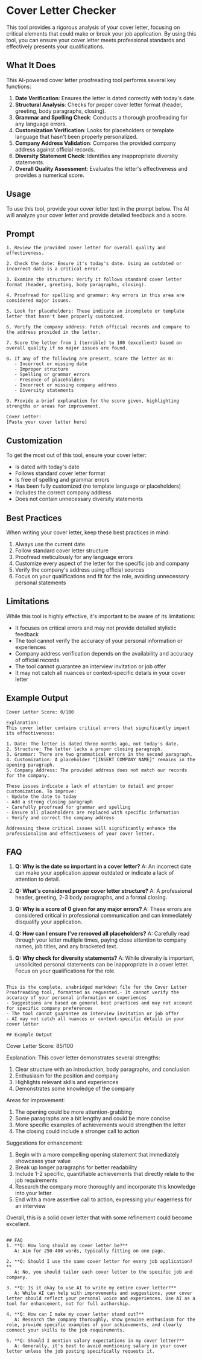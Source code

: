 # Cover Letter Checker

This tool provides a rigorous analysis of your cover letter, focusing on critical elements that could make or break your job application. By using this tool, you can ensure your cover letter meets professional standards and effectively presents your qualifications.

## What It Does

This AI-powered cover letter proofreading tool performs several key functions:

1. **Date Verification**: Ensures the letter is dated correctly with today's date.
2. **Structural Analysis**: Checks for proper cover letter format (header, greeting, body paragraphs, closing).
3. **Grammar and Spelling Check**: Conducts a thorough proofreading for any language errors.
4. **Customization Verification**: Looks for placeholders or template language that hasn't been properly personalized.
5. **Company Address Validation**: Compares the provided company address against official records.
6. **Diversity Statement Check**: Identifies any inappropriate diversity statements.
7. **Overall Quality Assessment**: Evaluates the letter's effectiveness and provides a numerical score.

## Usage

To use this tool, provide your cover letter text in the prompt below. The AI will analyze your cover letter and provide detailed feedback and a score.

## Prompt
```
1. Review the provided cover letter for overall quality and effectiveness.

2. Check the date: Ensure it's today's date. Using an outdated or incorrect date is a critical error.

3. Examine the structure: Verify it follows standard cover letter format (header, greeting, body paragraphs, closing).

4. Proofread for spelling and grammar: Any errors in this area are considered major issues.

5. Look for placeholders: These indicate an incomplete or template letter that hasn't been properly customized.

6. Verify the company address: Fetch official records and compare to the address provided in the letter.

7. Score the letter from 1 (terrible) to 100 (excellent) based on overall quality if no major issues are found.

8. If any of the following are present, score the letter as 0:
   - Incorrect or missing date
   - Improper structure
   - Spelling or grammar errors
   - Presence of placeholders
   - Incorrect or missing company address
   - Diversity statements

9. Provide a brief explanation for the score given, highlighting strengths or areas for improvement.

Cover Letter:
[Paste your cover letter here]
```

## Customization
To get the most out of this tool, ensure your cover letter:
- Is dated with today's date
- Follows standard cover letter format
- Is free of spelling and grammar errors
- Has been fully customized (no template language or placeholders)
- Includes the correct company address
- Does not contain unnecessary diversity statements

## Best Practices
When writing your cover letter, keep these best practices in mind:
1. Always use the current date
2. Follow standard cover letter structure
3. Proofread meticulously for any language errors
4. Customize every aspect of the letter for the specific job and company
5. Verify the company's address using official sources
6. Focus on your qualifications and fit for the role, avoiding unnecessary personal statements

## Limitations
While this tool is highly effective, it's important to be aware of its limitations:
- It focuses on critical errors and may not provide detailed stylistic feedback
- The tool cannot verify the accuracy of your personal information or experiences
- Company address verification depends on the availability and accuracy of official records
- The tool cannot guarantee an interview invitation or job offer
- It may not catch all nuances or context-specific details in your cover letter

## Example Output

```
Cover Letter Score: 0/100

Explanation:
This cover letter contains critical errors that significantly impact its effectiveness:

1. Date: The letter is dated three months ago, not today's date.
2. Structure: The letter lacks a proper closing paragraph.
3. Grammar: There are two grammatical errors in the second paragraph.
4. Customization: A placeholder "[INSERT COMPANY NAME]" remains in the opening paragraph.
5. Company Address: The provided address does not match our records for the company.

These issues indicate a lack of attention to detail and proper customization. To improve:
- Update the date to today
- Add a strong closing paragraph
- Carefully proofread for grammar and spelling
- Ensure all placeholders are replaced with specific information
- Verify and correct the company address

Addressing these critical issues will significantly enhance the professionalism and effectiveness of your cover letter.
```

## FAQ
1. **Q: Why is the date so important in a cover letter?**
   A: An incorrect date can make your application appear outdated or indicate a lack of attention to detail.

2. **Q: What's considered proper cover letter structure?**
   A: A professional header, greeting, 2-3 body paragraphs, and a formal closing.

3. **Q: Why is a score of 0 given for any major errors?**
   A: These errors are considered critical in professional communication and can immediately disqualify your application.

4. **Q: How can I ensure I've removed all placeholders?**
   A: Carefully read through your letter multiple times, paying close attention to company names, job titles, and any bracketed text.

5. **Q: Why check for diversity statements?**
   A: While diversity is important, unsolicited personal statements can be inappropriate in a cover letter. Focus on your qualifications for the role.
```

This is the complete, unabridged markdown file for the Cover Letter Proofreading tool, formatted as requested.- It cannot verify the accuracy of your personal information or experiences
- Suggestions are based on general best practices and may not account for specific company preferences
- The tool cannot guarantee an interview invitation or job offer
- AI may not catch all nuances or context-specific details in your cover letter

## Example Output

```
Cover Letter Score: 85/100

Explanation:
This cover letter demonstrates several strengths:
1. Clear structure with an introduction, body paragraphs, and conclusion
2. Enthusiasm for the position and company
3. Highlights relevant skills and experiences
4. Demonstrates some knowledge of the company

Areas for improvement:
1. The opening could be more attention-grabbing
2. Some paragraphs are a bit lengthy and could be more concise
3. More specific examples of achievements would strengthen the letter
4. The closing could include a stronger call to action

Suggestions for enhancement:
1. Begin with a more compelling opening statement that immediately showcases your value
2. Break up longer paragraphs for better readability
3. Include 1-2 specific, quantifiable achievements that directly relate to the job requirements
4. Research the company more thoroughly and incorporate this knowledge into your letter
5. End with a more assertive call to action, expressing your eagerness for an interview

Overall, this is a solid cover letter that with some refinement could become excellent.
```

## FAQ
1. **Q: How long should my cover letter be?**
   A: Aim for 250-400 words, typically fitting on one page.

2. **Q: Should I use the same cover letter for every job application?**
   A: No, you should tailor each cover letter to the specific job and company.

3. **Q: Is it okay to use AI to write my entire cover letter?**
   A: While AI can help with improvements and suggestions, your cover letter should reflect your personal voice and experiences. Use AI as a tool for enhancement, not for full authorship.

4. **Q: How can I make my cover letter stand out?**
   A: Research the company thoroughly, show genuine enthusiasm for the role, provide specific examples of your achievements, and clearly connect your skills to the job requirements.

5. **Q: Should I mention salary expectations in my cover letter?**
   A: Generally, it's best to avoid mentioning salary in your cover letter unless the job posting specifically requests it.
```
